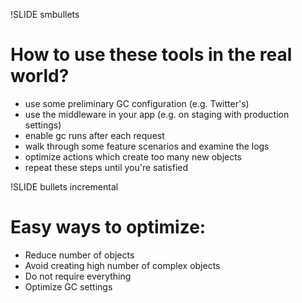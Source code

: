 !SLIDE smbullets
# How to use these tools in the real world?

* use some preliminary GC configuration (e.g. Twitter's)
* use the middleware in your app (e.g. on staging with production
  settings)
* enable gc runs after each request
* walk through some feature scenarios and examine the logs
* optimize actions which create too many new objects
* repeat these steps until you're satisfied

!SLIDE bullets incremental
# Easy ways to optimize:

* Reduce number of objects
* Avoid creating high number of complex objects
* Do not require everything
* Optimize GC settings

